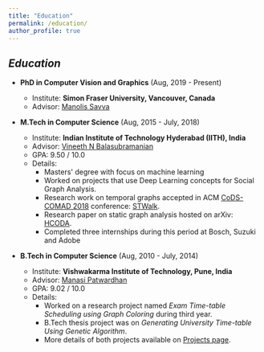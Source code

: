 ```yaml
---
title: "Education"
permalink: /education/
author_profile: true
---
```


##  *Education*

* **PhD in Computer Vision and Graphics** (Aug, 2019 - Present)
  * Institute: **Simon Fraser University, Vancouver, Canada**
  * Advisor: [Manolis Savva](http://msavva.github.io/)
  <!-- * GPA: 3.75 / 4.0
  * Details: 
      * Research focuses on 3D indoor scene understanding.
      * Current project is about grouping similar objects in given indoor scene mesh. Some of the applications include scene editing, scene compression and scene retrieval. -->
      

* **M.Tech in Computer Science** (Aug, 2015 - July, 2018)
  * Institute: **Indian Institute of Technology Hyderabad (IITH), India**
  * Advisor: [Vineeth N Balasubramanian](http://www.iith.ac.in/~vineethnb/)
  * GPA: 9.50 / 10.0
  * Details: 
    *  Masters' degree with focus on machine learning
    *  Worked on projects that use Deep Learning concepts for Social Graph Analysis.
    *  Research work on temporal graphs accepted in ACM [CoDS-COMAD 2018](http://cods-comad.in/2018/index.html) conference: [STWalk](https://arxiv.org/pdf/1711.04150.pdf).
    *  Research paper on static graph analysis hosted on arXiv: [HCODA](https://arxiv.org/pdf/1612.09435.pdf).
    *  Completed three internships during this period at Bosch, Suzuki and Adobe
    <!-- *  After graduation worked at Adobe as full-stack Java developer -->


* **B.Tech in Computer Science** (Aug, 2010 - July, 2014)
  * Institute: **Vishwakarma Institute of Technology, Pune, India**
  * Advisor: [Manasi Patwardhan](https://www.linkedin.com/in/manasi-patwardhan-25215019/)
  * GPA: 9.02 / 10.0
  * Details: 
    *  Worked on a research project named *Exam Time-table Scheduling using Graph Coloring* during third year.
    *  B.Tech thesis project was on *Generating University Time-table Using Genetic Algorithm*. 
    *  More details of both projects available on [Projects page](https://supriya-gdptl.github.io/projects/).
    


